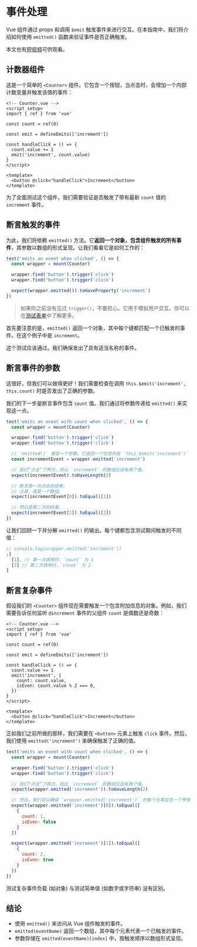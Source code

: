 # 事件处理

Vue 组件通过 props 和调用 `$emit` 触发事件来进行交互。在本指南中，我们将介绍如何使用 `emitted()` 函数来验证事件是否正确触发。

本文也有[短视频](https://www.youtube.com/watch?v=U_j-nDur4oU&list=PLC2LZCNWKL9ahK1IoODqYxKu5aA9T5IOA&index=14)可供观看。

## 计数器组件

这是一个简单的 `<Counter>` 组件。它包含一个按钮，当点击时，会增加一个内部计数变量并触发该值的事件：

```vue
<!-- Counter.vue -->
<script setup>
import { ref } from 'vue'

const count = ref(0)

const emit = defineEmits(['increment'])

const handleClick = () => {
  count.value += 1
  emit('increment', count.value)
}
</script>

<template>
  <button @click="handleClick">Increment</button>
</template>
```

为了全面测试这个组件，我们需要验证是否触发了带有最新 `count` 值的 `increment` 事件。

## 断言触发的事件

为此，我们将依赖 `emitted()` 方法。它**返回一个对象，包含组件触发的所有事件**，其参数以数组的形式呈现。让我们看看它是如何工作的：

```js
test('emits an event when clicked', () => {
  const wrapper = mount(Counter)

  wrapper.find('button').trigger('click')
  wrapper.find('button').trigger('click')

  expect(wrapper.emitted()).toHaveProperty('increment')
})
```

> 如果你之前没有见过 `trigger()`，不要担心。它用于模拟用户交互。你可以在[测试表单](./forms)中了解更多。

首先要注意的是，`emitted()` 返回一个对象，其中每个键都匹配一个已触发的事件。在这个例子中是 `increment`。

这个测试应该通过。我们确保发出了具有适当名称的事件。

## 断言事件的参数

这很好，但我们可以做得更好！我们需要检查在调用 `this.$emit('increment', this.count)` 时是否发出了正确的参数。

我们的下一步是断言事件包含 `count` 值。我们通过将参数传递给 `emitted()` 来实现这一点。

```js {9}
test('emits an event with count when clicked', () => {
  const wrapper = mount(Counter)

  wrapper.find('button').trigger('click')
  wrapper.find('button').trigger('click')

  // `emitted()` 接受一个参数。它返回一个包含所有 `this.$emit('increment')` 发生情况的数组。
  const incrementEvent = wrapper.emitted('increment')

  // 我们“点击”了两次，所以 `increment` 的数组应该有两个值。
  expect(incrementEvent).toHaveLength(2)

  // 断言第一次点击的结果。
  // 注意，值是一个数组。
  expect(incrementEvent[0]).toEqual([1])

  // 然后是第二次的结果。
  expect(incrementEvent[1]).toEqual([2])
})
```

让我们回顾一下并分解 `emitted()` 的输出。每个键都包含测试期间触发的不同值：

```js
// console.log(wrapper.emitted('increment'))
;[
  [1], // 第一次调用时，`count` 为 1
  [2] // 第二次调用时，`count` 为 2
]
```

## 断言复杂事件

假设我们的 `<Counter>` 组件现在需要触发一个包含附加信息的对象。例如，我们需要告诉任何监听 `@increment` 事件的父组件 `count` 是偶数还是奇数：

```vue
<!-- Counter.vue -->
<script setup>
import { ref } from 'vue'

const count = ref(0)

const emit = defineEmits(['increment'])

const handleClick = () => {
  count.value += 1
  emit('increment', {
    count: count.value,
    isEven: count.value % 2 === 0,
  })
}
</script>

<template>
  <button @click="handleClick">Increment</button>
</template>
```

正如我们之前所做的那样，我们需要在 `<button>` 元素上触发 `click` 事件。然后，我们使用 `emitted('increment')` 来确保触发了正确的值。

```js
test('emits an event with count when clicked', () => {
  const wrapper = mount(Counter)

  wrapper.find('button').trigger('click')
  wrapper.find('button').trigger('click')

  // 我们“点击”了两次，因此 `increment` 的数组应该有两个值。
  expect(wrapper.emitted('increment')).toHaveLength(2)

  // 然后，我们可以确保 `wrapper.emitted('increment')` 的每个元素包含一个带有预期对象的数组。
  expect(wrapper.emitted('increment')[0]).toEqual([
    {
      count: 1,
      isEven: false
    }
  ])

  expect(wrapper.emitted('increment')[1]).toEqual([
    {
      count: 2,
      isEven: true
    }
  ])
})
```

测试复杂事件负载 (如对象) 与测试简单值 (如数字或字符串) 没有区别。

## 结论

- 使用 `emitted()` 来访问从 Vue 组件触发的事件。
- `emitted(eventName)` 返回一个数组，其中每个元素代表一个已触发的事件。
- 参数存储在 `emitted(eventName)[index]` 中，按触发顺序以数组形式呈现。
